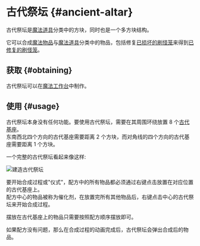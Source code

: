 # 古代祭坛 {#ancient-altar}

古代祭坛是[魔法道具](/Magical-Gadgets)分类中的方块，同时也是一个多方块结构。

它可以合成[魔法物品](/Magical-Items)与[魔法道具](/Magical-Gadgets)分类中的物品，包括修复[已损坏的刷怪笼](/Broken-Spawner)来得到[已修复的刷怪笼](/Reinforced-Spawner)。

## 获取 {#obtaining}

古代祭坛可以在[魔法工作台](/Magic-Workbench)中制作。

## 使用 {#usage}

古代祭坛本身没有任何功能。要使用古代祭坛，需要在其周围环绕放置 8 个[古代基座](/Ancient-Pedestal)。  
东南西北四个方向的古代基座需要距离 2 个方块，而对角线的四个方向的古代基座需要距离 1 个方块。

一个完整的古代祭坛看起来像这样:

![建造古代祭坛](https://cdn.jsdelivr.net/gh/Slimefun/Wiki@master/images/multiblock-ancient-altar.png ':size=50%')

要开始合成过程或"仪式"，配方中的所有物品都必须通过右键点击放置在对应位置的古代基座上。  
配方中心的物品被称为催化剂，在放置完所有其他物品后，右键点击中心的古代祭坛来开始合成过程。

摆放在古代基座上的物品只需要按照配方顺序摆放即可。

如果配方没有问题，那么在合成过程的动画完成后，古代祭坛会弹出合成后的物品。
